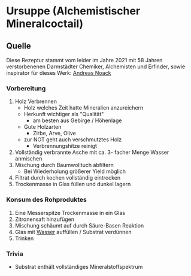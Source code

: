 # Ursuppe (Alchemistischer Mineralcoctail)
## Quelle
Diese Rezeptur stammt vom leider im Jahre 2021 mit 58 Jahren verstorbenenen Darmstädter Chemiker, Alchemisten und Erfinder, sowie inspirator für dieses Werk: [Andreas Noack](../Wichtige%20Persönlichkeiten/Andreas%20Noack.md)

### Vorbereitung
1. Holz Verbrennen
	- Holz welches Zeit hatte Mineralien anzureichern
	- Herkunft wichtiger als "Qualität"
		- am besten aus Gebirge / Höhenlage
	- Gute Holzarten
		- Zirbe, Arve, Olive
	- zur NOT geht auch verschmutztes Holz
		- Verbrennungshitze reinigt
2. Vollständig verbrannte Asche mit ca. 3- facher Menge Wasser anmischen
3. Mischung durch Baumwolltuch abfiltern
	- Bei Wiederholung größerer Yield möglich
4. Filtrat durch kochen vollständig eintrocken
5. Trockenmasse in Glas füllen und dunkel lagern
### Konsum des Rohproduktes
1. Eine Messerspitze Trockenmasse in ein Glas
2. Zitronensaft hinzufügen
3. Mischung schäumt auf durch Säure-Basen Reaktion
4. Glas mit [Wasser](../Hochwertige%20Rohstoffe/Wasser.md) auffüllen / Substrat verdünnen
5. Trinken
	
### Trivia
- Substrat enthält vollständiges Mineralstoffspektrum